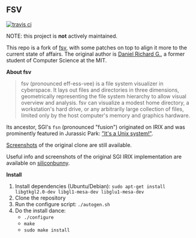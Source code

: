 ## FSV

[![travis ci](https://travis-ci.org/mcuelenaere/fsv.svg?branch=master)](https://travis-ci.org/mcuelenaere/fsv)

NOTE: this project is **not** actively maintained.

This repo is a fork of [fsv](http://fsv.sourceforge.net/), with some patches on top to align it more to the current state of affairs.
The original author is [Daniel Richard G.](http://fox.mit.edu/skunk/), a former student of Computer Science at the MIT.

**About fsv**

> fsv (pronounced eff-ess-vee) is a file system visualizer in cyberspace. It lays out files and directories in three dimensions, geometrically representing the file system hierarchy to allow visual overview and analysis. fsv can visualize a modest home directory, a workstation's hard drive, or any arbitrarily large collection of files, limited only by the host computer's memory and graphics hardware.

Its ancestor, SGI's `fsn` (pronounced "fusion") originated on IRIX and was prominently featured in Jurassic Park: ["It's a Unix system!"](https://www.youtube.com/watch?v=3HjOjvu6oKA). 

[Screenshots](http://fsv.sourceforge.net/screenshots/) of the original clone are still available.

Useful info and screenshots of the original SGI IRIX implementation are available on [siliconbunny](http://www.siliconbunny.com/fsn-the-irix-3d-file-system-tool-from-jurassic-park/).

**Install**
1. Install dependencies (Ubuntu/Debian): `sudo apt-get install libgtkgl2.0-dev libgl1-mesa-dev libglu1-mesa-dev`
2. Clone the repository
3. Run the configure script: `./autogen.sh`
4. Do the install dance:
    - `./configure`
    - `make`
    - `sudo make install`
